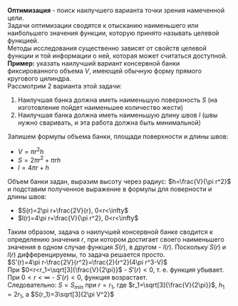 **Оптимизация** - поиск наилучшего варианта точки зрения намеченной цели.  
Задачи оптимизации сводятся к отысканию наименьшего или наибольшего значения функции, которую принято называть целевой функцией.  
Методы исследования существенно зависят от свойств целевой функции и той информации о ней, которая может считаться доступной.  
**Пример:** указать наилучший вариант консервной банки фиксированного объема $V$, имеющей обычную форму прямого кругового цилиндра.  
Рассмотрим 2 варианта этой задачи:
1. Наилучшая банка должна иметь наименьшую поверхность $S$ (на изготовление пойдет наименьшее количество жести)
2. Наилучшая банка должна иметь наименьшую длину швов $l$ (швы нужно сваривать, и эта работа должна быть минимальной)
  
Запишем формулы объема банки, площади поверхности и длины швов:
- $V=\pi r^2h$
- $S=2\pi r^2+\pi rh$
- $l=4\pi r+h$
  
Объем банки задан, выразим высоту через радиус: $h=\frac{V}{\pi r^2}$ и подставим полученное выражение в формулы для поверности и длины швов:
- $S(r)=2\pi r+\frac{2V}{r}, 0<r<\infty$
- $l(r)=4\pi r+\frac{V}{\pi r^2}, 0<r<\infty$
  
Таким образом, задача о наилучшей консервной банке сводится к определению значения $r$, при котором достигает своего наименьшего значения в одном случае функция $S(r)$, в другом - $l(r)$. Поскольку $S(r)$ и $l(r)$ дифференцируемы, то задача решается просто.  
$S'(r)=4\pi r-\frac{2V}{r^2}=\frac{2}{r^2}(4\pi r^3-V)$  
При $0<r<r_1=\sqrt[3]{\frac{V}{2\pi}}$ - $S'(r)<0$, т. е. функция убывает.  
При $0<r<\infty$ - $S'(r)<0$, функция возрастает.  
Следовательно: $S=S_{min}$ при $r=r_1$, где $r_1=\sqrt[3]{\frac{V}{2\pi}}$, $h_1=2r_1$, а $S(r_1)=3\sqrt[3]{2\pi V^2}\$